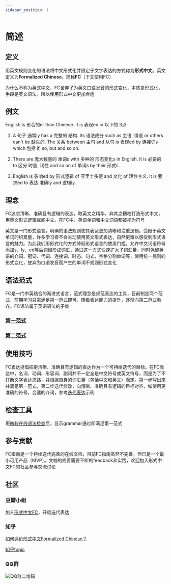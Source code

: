 ```yaml
---
sidebar_position: 1
---
```


# 简述

## 定义
用英文规则变化的语法将中文形式化并限定于文字表达的方式称为**形式中文**。英文定义为**Formalized Chinese**，简称**FC**（下文使用FC）

为什么不称为英式中文，FC舍弃了为英文口语发音的形式变化，本质是形式化，手段是英文语法，所以使用形式中文更加合适

## 例文

English is 形合的er than Chinese. It is 表现ed in 以下的 3点:

1. A 句子 通常ly has a 完整的 结构. Its 语法成分 such as 主语, 谓语 or others can't be 缺失的. The 关系 between 主句 and 从句 is 表现ed by 连接词s which 包括 if, so, but and so on.

2. There are 庞大数量的 单词s with 多种的 形态变化s in English. It is 必要的 to 区分 时态, 词性 and so on of 单词s by their 形式s.

3. English is 影响ed by 形式逻辑 of 亚里士多德 and 文化 of 理性主义. It is 要求ed to 表达 准确ly and 逻辑ly.


## 理念
 
FC追求清晰、准确且有逻辑的表达，取英文之精华，弃其之糟粕打造形式中文，用英文形式逻辑赋能中文。在FC中，英语单词和中文词语都被视为符号

英文是一门形式语言，明确的语法规则使其表达更加清晰和注重逻辑。受限于英文单词的积累量，许多学习者不会主动使用英文形式表达，自然更难以感受到形式语言的魅力。为此我们用形式化的方式降低形式语言的使用门槛，允许中文词语符号添加s、ly、ed等后词缀形成词汇，通过这一方式快速扩大了词汇量，同时保留英语的介词、冠词、代词、连接词、时态、句式、空格分割单词等，使用统一规则的形式变化，放弃为口语发音而产生的单词不规则形式变化


## 语法范式
FC是一门中英结合的渐进式语言，范式理念是规范表达的工具，目前制定两个范式，前期学习只需满足第一范式即可，随着表达能力的提升，逐渐向第二范式看齐。FC语法属于英语语法的子集
### [第一范式](1nf)
### [第二范式](2nf)

## 使用技巧
FC表达提倡把更清晰、准确且有逻辑的表达作为一个可持续迭代的目标。在FC表达中，名词、动词、形容词、副词并不一定全是中文符号或英文符号，而是为了不打断文字表达思路，并根据自身的词汇量（包括中文和英文）而定。第一步写出来并满足第一范式，第二步迭代修改，向清晰、准确且有逻辑的目标对齐，如使用更准确的符号，合适的介词，参考[迭代表达](iteration)示例

## 检查工具
用[微软在线语法检查](https://www.microsoft.com/zh-cn/microsoft-365/microsoft-editor/grammar-checker)后，显示grammar通过即满足第一范式


## 参与贡献
FC指南是一个持续迭代完善的在线文档，目前FC指南虽然不完善，但已是一个最小可用产品（MVP）。文档的完善需要不断的feedback和实践，欢迎加入形式中文FC的社区参与交流讨论

## 社区


### 豆瓣小组
加入[形式中文FC](https://www.douban.com/group/737565/)，开启迭代表达

### 知乎
[如何评价形式中文Formalized Chinese？](https://www.zhihu.com/question/603631263)

[知乎topic](https://www.zhihu.com/topic/27621672/hot)

### QQ群
![QQ群二维码](https://ishare20.github.io/formalizedChinese/img/qqgroup.png)







